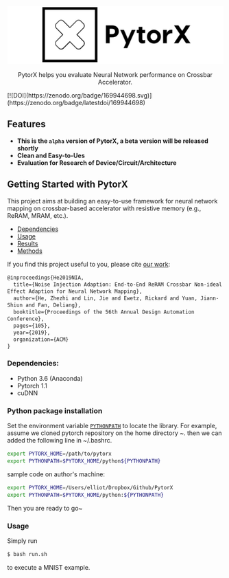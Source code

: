 <!-- ---
markdown:
  image_dir: /assets
  path: README.md
  ignore_from_front_matter: true
  absolute_image_path: false #是否使用绝对（相对于项目文件夹）图片路径
--- -->

<p align="center">
  <img src="./imgs/pytorx_logo3.jpeg" alt="PytorX: s" width="850">
  <br>
  <!-- <a href="https://travis-ci.org/lord/slate"><img src="https://travis-ci.org/lord/slate.svg?branch=master" alt="Build Status"></a> -->
</p>

<p align="center">PytorX helps you evaluate Neural Network performance on Crossbar Accelerator.</p>
[![DOI](https://zenodo.org/badge/169944698.svg)](https://zenodo.org/badge/latestdoi/169944698)

Features
--------------------------------------------------------------------------------

* **This is the `alpha` version of PytorX, a beta version will be released shortly**
* **Clean and Easy-to-Ues** <!-- — Built on pytorch and GPU enabled -->
* **Evaluation for Research of Device/Circuit/Architecture** 

<!-- * **Monitor integrated** — The functions -->

Getting Started with PytorX
------------------------------

This project aims at building an easy-to-use framework for neural network mapping on crossbar-based accelerator with resistive memory (e.g., ReRAM, MRAM, etc.).


- [Dependencies](#Dependencies)
- [Usage](#Usage)
- [Results](#Results)
- [Methods](#Methods)


If you find this project useful to you, please cite [our work](https://arxiv.org/abs/1807.07948):
```
@inproceedings{He2019NIA,
  title={Noise Injection Adaption: End-to-End ReRAM Crossbar Non-ideal Effect Adaption for Neural Network Mapping},
  author={He, Zhezhi and Lin, Jie and Ewetz, Rickard and Yuan, Jiann-Shiun and Fan, Deliang},
  booktitle={Proceedings of the 56th Annual Design Automation Conference},
  pages={105},
  year={2019},
  organization={ACM}
}
```
### Dependencies:

* Python 3.6 (Anaconda)
* Pytorch 1.1 
* cuDNN 

### Python package installation

Set the environment variable [`PYTHONPATH`](https://docs.python.org/3/using/cmdline.html#envvar-PYTHONPATH) to locate the library. For example, assume we cloned pytorch repository on the home directory ~. then we can added the following line in ~/.bashrc. 

```bash {.line-numbers}
export PYTORX_HOME=/path/to/pytorx
export PYTHONPATH=$PYTORX_HOME/python${PYTHONPATH}
```
sample code on author's machine:
```bash {.line-numbers}
export PYTORX_HOME=/Users/elliot/Dropbox/Github/PytorX
export PYTHONPATH=$PYTORX_HOME/python:${PYTHONPATH}
```

Then you are ready to go~

### Usage

Simply run
```bash
$ bash run.sh
```
to execute a MNIST example.

